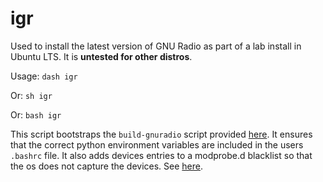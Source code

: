 # igr
Used to install the latest version of GNU Radio as part of a lab install in Ubuntu LTS.
It is **untested for other distros**.

Usage:
 `dash igr`
 
Or:
 `sh igr`
  
Or:
 `bash igr`

This script bootstraps the `build-gnuradio` script provided [here](http://gnuradio.org/redmine/projects/gnuradio/wiki/InstallingGRFromSource).
It ensures that the correct python environment variables are included in the users `.bashrc` file.
It also adds devices entries to a modprobe.d blacklist so that the os does not capture the devices. See [here](http://reactivemusic.net?p=10462).

